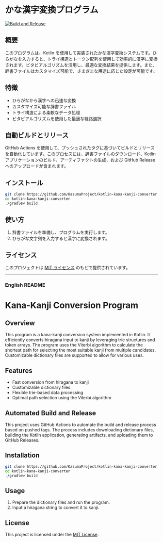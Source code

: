 # かな漢字変換プログラム

[![Build and Release](https://github.com/KazumaProject/kotlin-kana-kanji-converter/actions/workflows/build-and-release.yml/badge.svg)](https://github.com/KazumaProject/kotlin-kana-kanji-converter/actions/workflows/build-and-release.yml)

## 概要

このプログラムは、Kotlin
を使用して実装されたかな漢字変換システムです。ひらがなを入力すると、トライ構造とトークン配列を使用して効率的に漢字に変換されます。ビタビアルゴリズムを活用し、最適な変換結果を提供します。また、辞書ファイルはカスタマイズ可能で、さまざまな用途に応じた設定が可能です。

## 特徴

- ひらがなから漢字への迅速な変換
- カスタマイズ可能な辞書ファイル
- トライ構造による柔軟なデータ処理
- ビタビアルゴリズムを使用した最適な経路選択

## 自動ビルドとリリース

GitHub Actions を使用して、プッシュされたタグに基づいてビルドとリリースを自動化しています。このプロセスには、辞書ファイルのダウンロード、Kotlin
アプリケーションのビルド、アーティファクトの生成、および GitHub Release へのアップロードが含まれます。

## インストール

```bash
git clone https://github.com/KazumaProject/kotlin-kana-kanji-converter.git
cd kotlin-kana-kanji-converter
./gradlew build
```

## 使い方

1. 辞書ファイルを準備し、プログラムを実行します。
2. ひらがな文字列を入力すると漢字に変換されます。

## ライセンス

このプロジェクトは [MIT ライセンス](LICENSE) のもとで提供されています。

---

### English README

# Kana-Kanji Conversion Program

## Overview

This program is a kana-kanji conversion system implemented in Kotlin. It efficiently converts hiragana input to kanji by
leveraging trie structures and token arrays. The program uses the Viterbi algorithm to calculate the shortest path for
selecting the most suitable kanji from multiple candidates. Customizable dictionary files are supported to allow for
various uses.

## Features

- Fast conversion from hiragana to kanji
- Customizable dictionary files
- Flexible trie-based data processing
- Optimal path selection using the Viterbi algorithm

## Automated Build and Release

This project uses GitHub Actions to automate the build and release process based on pushed tags. The process includes
downloading dictionary files, building the Kotlin application, generating artifacts, and uploading them to GitHub
Releases.

## Installation

```bash
git clone https://github.com/KazumaProject/kotlin-kana-kanji-converter.git
cd kotlin-kana-kanji-converter
./gradlew build
```

## Usage

1. Prepare the dictionary files and run the program.
2. Input a hiragana string to convert it to kanji.

## License

This project is licensed under the [MIT License](LICENSE).